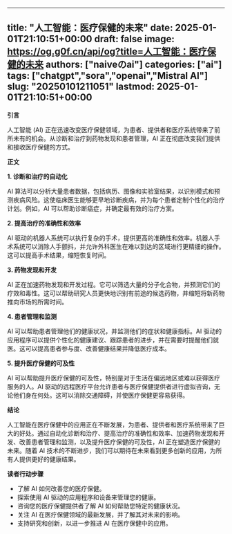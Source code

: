 
---
title: "人工智能：医疗保健的未来"
date: 2025-01-01T21:10:51+00:00
draft: false
image: https://og.g0f.cn/api/og?title=人工智能：医疗保健的未来
authors: ["naiveのai"]
categories: ["ai"]
tags: ["chatgpt","sora","openai","Mistral AI"]
slug: "20250101211051"
lastmod: 2025-01-01T21:10:51+00:00
---
**引言**

人工智能 (AI) 正在迅速改变医疗保健领域，为患者、提供者和医疗系统带来了前所未有的机会。从诊断和治疗到药物发现和患者管理，AI 正在彻底改变我们提供和接收医疗保健的方式。

**正文**

**1. 诊断和治疗的自动化**

AI 算法可以分析大量患者数据，包括病历、图像和实验室结果，以识别模式和预测疾病风险。这使临床医生能够更早地诊断疾病，并为每个患者定制个性化的治疗计划。例如，AI 可以帮助诊断癌症，并确定最有效的治疗方案。

**2. 提高治疗的准确性和效率**

AI 驱动的机器人系统可以执行复杂的手术，提供更高的准确性和效率。机器人手术系统可以消除人手颤抖，并允许外科医生在难以到达的区域进行更精细的操作。这可以提高手术结果，缩短恢复时间。

**3. 药物发现和开发**

AI 正在加速药物发现和开发过程。它可以筛选大量的分子化合物，并预测它们的疗效和毒性。这可以帮助研究人员更快地识别有前途的候选药物，并缩短将新药物推向市场的所需时间。

**4. 患者管理和监测**

AI 可以帮助患者管理他们的健康状况，并监测他们的症状和健康指标。AI 驱动的应用程序可以提供个性化的健康建议、跟踪患者的进步，并在需要时提醒他们就医。这可以提高患者参与度、改善健康结果并降低医疗成本。

**5. 提升医疗保健的可及性**

AI 可以帮助提升医疗保健的可及性，特别是对于生活在偏远地区或难以获得医疗服务的人。AI 驱动的远程医疗平台允许患者与医疗保健提供者进行虚拟咨询，无论他们身在何处。这可以消除交通障碍，并使医疗保健更容易获得。

**结论**

人工智能在医疗保健中的应用正在不断发展，为患者、提供者和医疗系统带来了巨大的好处。通过自动化诊断和治疗、提高治疗的准确性和效率、加速药物发现和开发、改善患者管理和监测，以及提升医疗保健的可及性，AI 正在塑造医疗保健的未来。随着 AI 技术的不断进步，我们可以期待在未来看到更多创新的应用，为所有人提供更好的健康结果。

**读者行动步骤**

* 了解 AI 如何改善您的医疗保健。
* 探索使用 AI 驱动的应用程序和设备来管理您的健康。
* 咨询您的医疗保健提供者了解 AI 如何帮助您特定的健康状况。
* 关注 AI 在医疗保健领域的最新发展，并了解其对未来的影响。
* 支持研究和创新，以进一步推进 AI 在医疗保健中的应用。